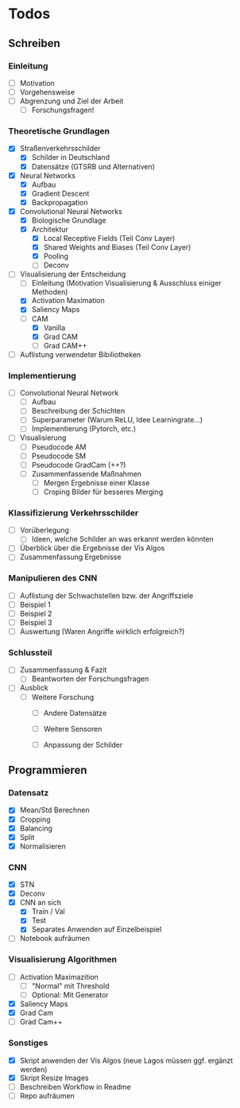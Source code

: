 # Todos

## Schreiben
### Einleitung
- [ ] Motivation
- [ ] Vorgehensweise
- [ ] Abgrenzung und Ziel der Arbeit 
	- [ ] Forschungsfragen!
### Theoretische Grundlagen
- [x] Straßenverkehrsschilder
   - [x] Schilder in Deutschland
   - [x] Datensätze (GTSRB und Alternativen)
- [x] Neural Networks
	- [x]  Aufbau
	- [x] Gradient Descent
	- [x] Backpropagation
- [x] Convolutional Neural Networks
	- [x] Biologische Grundlage
	- [x] Architektur
		- [x] Local Receptive Fields (Teil Conv Layer)
		- [x] Shared Weights and Biases (Teil Conv Layer)
		- [x] Pooling
		- [ ] Deconv
- [ ] Visualisierung der Entscheidung
	- [ ] Einleitung (Motivation Visualisierung & Ausschluss einiger Methoden)
	- [x] Activation Maximation
	- [x] Saliency Maps
	- [ ] CAM
		- [x] Vanilla
		- [x] Grad CAM
		- [ ] Grad CAM++
- [ ] Auflistung verwendeter Bibiliotheken

### Implementierung
- [ ] Convolutional Neural Network
	- [ ] Aufbau
	- [ ] Beschreibung der Schichten
	- [ ] Superparameter (Warum ReLU, Idee Learningrate...)
	- [ ] Implementierung (Pytorch, etc.)
- [ ] Visualisierung
	- [ ] Pseudocode AM
	- [ ] Pseudocode SM
	- [ ] Pseudocode GradCam (++?)
	- [ ] Zusammenfassende Maßnahmen
		- [ ] Mergen Ergebnisse einer Klasse 
		- [ ] Croping Bilder für besseres Merging
### Klassifizierung Verkehrsschilder
- [ ] Vorüberlegung
	- [ ] Ideen, welche Schilder an was erkannt werden könnten
- [ ] Überblick über die Ergebnisse der Vis Algos
- [ ] Zusammenfassung Ergebnisse

### Manipulieren des CNN
- [ ] Auflistung der Schwachstellen bzw. der Angriffsziele
- [ ] Beispiel 1
- [ ] Beispiel 2
- [ ] Beispiel 3
- [ ] Auswertung (Waren Angriffe wirklich erfolgreich?) 

### Schlussteil
- [ ] Zusammenfassung & Fazit
	- [ ] Beantworten der Forschungsfragen
- [ ] Ausblick
	- [ ] Weitere Forschung 
		- [ ] Andere Datensätze
		- [ ] Weitere Sensoren
		- [ ] Anpassung der Schilder


## Programmieren

### Datensatz
- [x] Mean/Std Berechnen
- [x] Cropping
- [x] Balancing
- [x] Split
- [x] Normalisieren

### CNN
- [x] STN
- [x] Deconv
- [x] CNN an sich
	- [x] Train / Val
	- [x] Test
	- [x] Separates Anwenden auf Einzelbeispiel
- [ ] Notebook aufräumen

### Visualisierung Algorithmen
- [ ] Activation Maximazition 
	- [ ] "Normal" mit Threshold
	- [ ] Optional: Mit Generator
- [x] Saliency Maps
- [x] Grad Cam
- [ ] Grad Cam++

### Sonstiges
- [x] Skript anwenden der Vis Algos (neue Lagos müssen ggf. ergänzt werden)
- [x] Skript Resize Images 
- [ ] Beschreiben Workflow in Readme
- [ ] Repo aufräumen